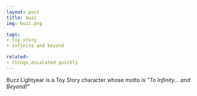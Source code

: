 ```yaml
---
layout: post
title: buzz
img: buzz.png

tags:
- toy story
- infinite and beyond

related:
- things_escalated_quickly
---
```

Buzz Lightyear is a Toy Story character whose motto is _"To Infinity... and Beyond!"_
